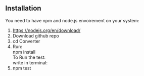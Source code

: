 ## Installation
You need to have npm and node.js envoirement on your system: <br>
1. https://nodejs.org/en/download/ <br/>
2. Download github repo <br/>
3. cd Converter <br/>
4. Run: <br/>
  npm install <br/>
To Run the test:  <br>
write in terminal: <br>
1. npm test
